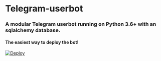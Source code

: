 # Telegram-userbot

### **A modular Telegram userbot running on Python 3.6+ with an sqlalchemy database.**

#### The easiest way to deploy the bot!

[![Deploy](https://www.herokucdn.com/deploy/button.svg)](https://heroku.com/deploy?template=https://github.com/pragmaticneel/telegram-userbot/tree/sql-extended)
